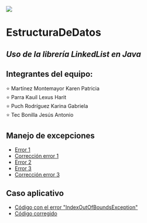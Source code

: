 <img src="https://i.pinimg.com/originals/51/c1/8c/51c18c2b4a4937595291ce8988fcfad9.gif"/>

# EstructuraDeDatos

## *Uso de la librería LinkedList en Java*
## Integrantes del equipo: 
:star: Martínez Montemayor Karen Patricia  <br>
:star: Parra Kauil Lexus Harit  <br>
:star: Puch Rodríguez Karina Gabriela  <br>
:star: Tec Bonilla Jesús Antonio

## Manejo de excepciones 
* [Error 1](https://github.com/jesustec-27/EstructuraDeDatos/blob/main/Error1Erroneo.java)
* [Corrección error 1](https://github.com/jesustec-27/EstructuraDeDatos/blob/main/Error1Arreglado.java)
* [Error 2](https://github.com/jesustec-27/EstructuraDeDatos/blob/main/ErrorDos.java)
* [Error 3](https://github.com/jesustec-27/EstructuraDeDatos/blob/main/Error3Erroneo.java)
* [Corrección error 3](https://github.com/jesustec-27/EstructuraDeDatos/blob/main/Error3Arreglado.java)

## Caso aplicativo
* [Código con el error "IndexOutOfBoundsException"](https://github.com/jesustec-27/EstructuraDeDatos/blob/main/HistorialNavegacion.java)
* [Código corregido](https://github.com/jesustec-27/EstructuraDeDatos/blob/main/HistorialNavegacionC.java)

  
